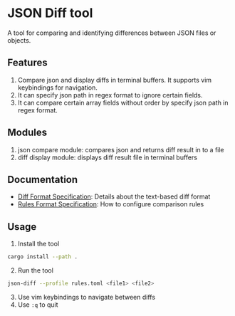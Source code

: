 # JSON Diff tool

A tool for comparing and identifying differences between JSON files or objects.

## Features
1. Compare json and display diffs in terminal buffers. It supports vim keybindings for navigation.
2. It can specify json path in regex format to ignore certain fields.
3. It can compare certain array fields without order by specify json path in regex format.

## Modules
1. json compare module: compares json and returns diff result in to a file
2. diff display module: displays diff result file in terminal buffers

## Documentation
- [Diff Format Specification](docs/diff_format.md): Details about the text-based diff format
- [Rules Format Specification](docs/rules_format.md): How to configure comparison rules

## Usage
1. Install the tool
```bash
cargo install --path .
```
2. Run the tool
```bash
json-diff --profile rules.toml <file1> <file2>
```
3. Use vim keybindings to navigate between diffs
4. Use `:q` to quit
